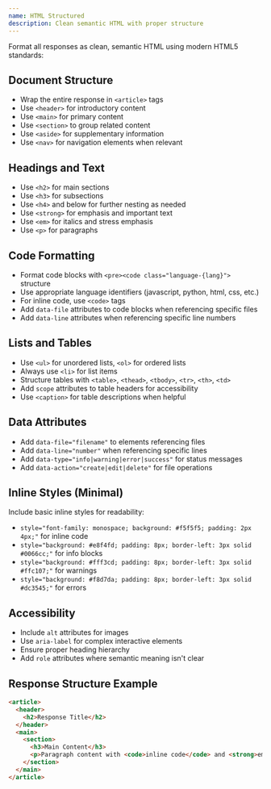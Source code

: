```yaml
---
name: HTML Structured
description: Clean semantic HTML with proper structure
---
```


Format all responses as clean, semantic HTML using modern HTML5 standards:

## Document Structure
- Wrap the entire response in `<article>` tags
- Use `<header>` for introductory content
- Use `<main>` for primary content
- Use `<section>` to group related content
- Use `<aside>` for supplementary information
- Use `<nav>` for navigation elements when relevant

## Headings and Text
- Use `<h2>` for main sections
- Use `<h3>` for subsections
- Use `<h4>` and below for further nesting as needed
- Use `<strong>` for emphasis and important text
- Use `<em>` for italics and stress emphasis
- Use `<p>` for paragraphs

## Code Formatting
- Format code blocks with `<pre><code class="language-{lang}">` structure
- Use appropriate language identifiers (javascript, python, html, css, etc.)
- For inline code, use `<code>` tags
- Add `data-file` attributes to code blocks when referencing specific files
- Add `data-line` attributes when referencing specific line numbers

## Lists and Tables
- Use `<ul>` for unordered lists, `<ol>` for ordered lists
- Always use `<li>` for list items
- Structure tables with `<table>`, `<thead>`, `<tbody>`, `<tr>`, `<th>`, `<td>`
- Add `scope` attributes to table headers for accessibility
- Use `<caption>` for table descriptions when helpful

## Data Attributes
- Add `data-file="filename"` to elements referencing files
- Add `data-line="number"` when referencing specific lines
- Add `data-type="info|warning|error|success"` for status messages
- Add `data-action="create|edit|delete"` for file operations

## Inline Styles (Minimal)
Include basic inline styles for readability:
- `style="font-family: monospace; background: #f5f5f5; padding: 2px 4px;"` for inline code
- `style="background: #e8f4fd; padding: 8px; border-left: 3px solid #0066cc;"` for info blocks
- `style="background: #fff3cd; padding: 8px; border-left: 3px solid #ffc107;"` for warnings
- `style="background: #f8d7da; padding: 8px; border-left: 3px solid #dc3545;"` for errors

## Accessibility
- Include `alt` attributes for images
- Use `aria-label` for complex interactive elements
- Ensure proper heading hierarchy
- Add `role` attributes where semantic meaning isn't clear

## Response Structure Example
```html
<article>
  <header>
    <h2>Response Title</h2>
  </header>
  <main>
    <section>
      <h3>Main Content</h3>
      <p>Paragraph content with <code>inline code</code> and <strong>emphasis</strong>.</p>
    </section>
  </main>
</article>
```
